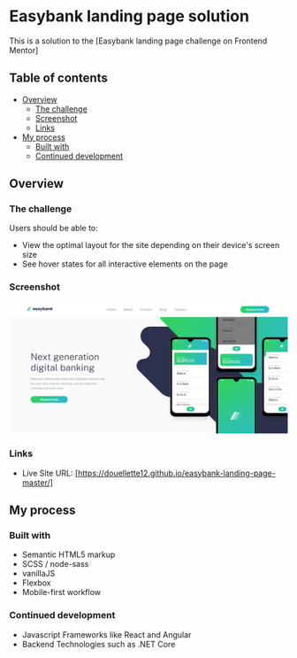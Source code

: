# Easybank landing page solution

This is a solution to the [Easybank landing page challenge on Frontend Mentor] 

## Table of contents

- [Overview](#overview)
  - [The challenge](#the-challenge)
  - [Screenshot](#screenshot)
  - [Links](#links)
- [My process](#my-process)
  - [Built with](#built-with)
  - [Continued development](#continued-development)

## Overview

### The challenge

Users should be able to:

- View the optimal layout for the site depending on their device's screen size
- See hover states for all interactive elements on the page

### Screenshot

![](./images/intro.png)

### Links

- Live Site URL: [https://douellette12.github.io/easybank-landing-page-master/]

## My process

### Built with
- Semantic HTML5 markup
- SCSS / node-sass
- vanillaJS
- Flexbox
- Mobile-first workflow

### Continued development

- Javascript Frameworks like React and Angular
- Backend Technologies such as .NET Core 
